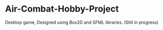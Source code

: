 # Air-Combat-Hobby-Project
Desktop game, Designed using Box2D and SFML libraries. (Still in progress)
